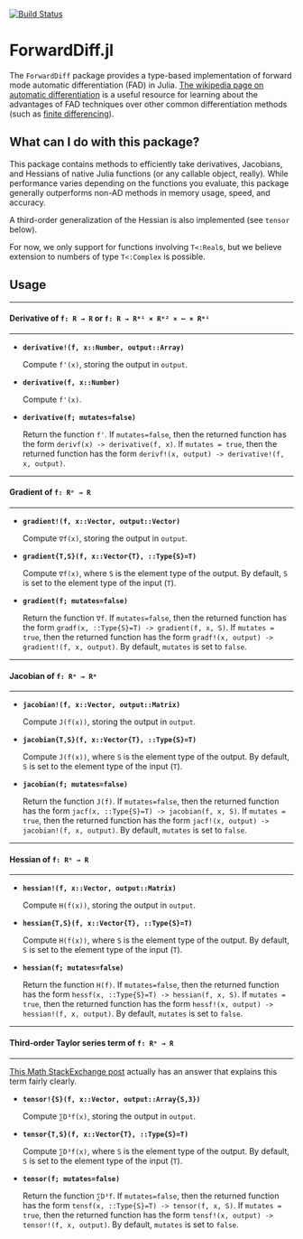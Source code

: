 [![Build Status](https://travis-ci.org/JuliaDiff/ForwardDiff.jl.svg?branch=nduals-refactor)](https://travis-ci.org/JuliaDiff/ForwardDiff.jl)

# ForwardDiff.jl

The `ForwardDiff` package provides a type-based implementation of forward mode automatic differentiation (FAD) in Julia. [The wikipedia page on automatic differentiation](https://en.wikipedia.org/wiki/Automatic_differentiation) is a useful resource for learning about the advantages of FAD techniques over other common differentiation methods (such as [finite differencing](https://en.wikipedia.org/wiki/Numerical_differentiation)).

## What can I do with this package?

This package contains methods to efficiently take derivatives, Jacobians, and Hessians of native Julia functions (or any callable object, really). While performance varies depending on the functions you evaluate, this package generally outperforms non-AD methods in memory usage, speed, and accuracy.

A third-order generalization of the Hessian is also implemented (see `tensor` below). 

For now, we only support for functions involving `T<:Real`s, but we believe extension to numbers of type `T<:Complex` is possible.

## Usage

---
#### Derivative of `f: R → R` or `f: R → Rᵐ¹ × Rᵐ² × ⋯ × Rᵐⁱ`
---

- **`derivative!(f, x::Number, output::Array)`**
    
    Compute `f'(x)`, storing the output in `output`.

- **`derivative(f, x::Number)`**
    
    Compute `f'(x)`.

- **`derivative(f; mutates=false)`**
    
    Return the function `f'`. If `mutates=false`, then the returned function has the form `derivf(x) -> derivative(f, x)`. If `mutates = true`, then the returned function has the form `derivf!(x, output) -> derivative!(f, x, output)`.

---
#### Gradient of `f: Rⁿ → R`
---

- **`gradient!(f, x::Vector, output::Vector)`**

    Compute `∇f(x)`, storing the output in `output`.

- **`gradient{T,S}(f, x::Vector{T}, ::Type{S}=T)`**

    Compute `∇f(x)`, where `S` is the element type of the output. By default, `S` is set to the element type of the input (`T`).

- **`gradient(f; mutates=false)`**

    Return the function `∇f`. If `mutates=false`, then the returned function has the form `gradf(x, ::Type{S}=T) -> gradient(f, x, S)`. If `mutates = true`, then the returned function has the form `gradf!(x, output) -> gradient!(f, x, output)`. By default, `mutates` is set to `false`.

---
#### Jacobian of `f: Rⁿ → Rᵐ`
---

- **`jacobian!(f, x::Vector, output::Matrix)`**

    Compute `J(f(x))`, storing the output in `output`.

- **`jacobian{T,S}(f, x::Vector{T}, ::Type{S}=T)`**

    Compute `J(f(x))`, where `S` is the element type of the output. By default, `S` is set to the element type of the input (`T`).

- **`jacobian(f; mutates=false)`**

    Return the function `J(f)`. If `mutates=false`, then the returned function has the form `jacf(x, ::Type{S}=T) -> jacobian(f, x, S)`. If `mutates = true`, then the returned function has the form `jacf!(x, output) -> jacobian!(f, x, output)`. By default, `mutates` is set to `false`.

---
#### Hessian of `f: Rⁿ → R`
---

- **`hessian!(f, x::Vector, output::Matrix)`**

    Compute `H(f(x))`, storing the output in `output`.

- **`hessian{T,S}(f, x::Vector{T}, ::Type{S}=T)`**

    Compute `H(f(x))`, where `S` is the element type of the output. By default, `S` is set to the element type of the input (`T`).

- **`hessian(f; mutates=false)`**

    Return the function `H(f)`. If `mutates=false`, then the returned function has the form `hessf(x, ::Type{S}=T) -> hessian(f, x, S)`. If `mutates = true`, then the returned function has the form `hessf!(x, output) -> hessian!(f, x, output)`. By default, `mutates` is set to `false`.

---
#### Third-order Taylor series term of `f: Rⁿ → R`
---

[This Math StackExchange post](http://math.stackexchange.com/questions/556951/third-order-term-in-taylor-series) actually has an answer that explains this term fairly clearly.

- **`tensor!{S}(f, x::Vector, output::Array{S,3})`**

    Compute `∑D³f(x)`, storing the output in `output`.

- **`tensor{T,S}(f, x::Vector{T}, ::Type{S}=T)`**

    Compute `∑D³f(x)`, where `S` is the element type of the output. By default, `S` is set to the element type of the input (`T`).

- **`tensor(f; mutates=false)`**

    Return the function ``∑D³f``. If `mutates=false`, then the returned function has the form `tensf(x, ::Type{S}=T) -> tensor(f, x, S)`. If `mutates = true`, then the returned function has the form `tensf!(x, output) -> tensor!(f, x, output)`. By default, `mutates` is set to `false`.
